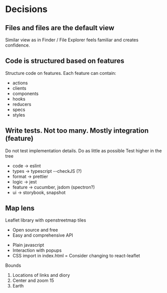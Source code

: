 
# Decisions
## Files and files are the default view
Similar view as in Finder / File Explorer feels familiar and creates confidence.

## Code is structured based on features
Structure code on features.
Each feature can contain:
- actions
- clients
- components
- hooks
- reducers
- specs
- styles

## Write tests. Not too many. Mostly integration (feature)
Do not test implementation details.
Do as little as possible
Test higher in the tree

- code -> eslint
- types -> typescript --checkJS (?)
- format -> prettier
- logic -> jest
- feature -> cucumber, jsdom (spectron?)
- ui -> storybook, snapshot


## Map lens
Leaflet library with openstreetmap tiles
+ Open source and free
+ Easy and comprehensive API
- Plain javascript
- Interaction with popups
- CSS import in index.html
= Consider changing to react-leaflet

Bounds
1. Locations of links and diory
2. Center and zoom 15
3. Earth




